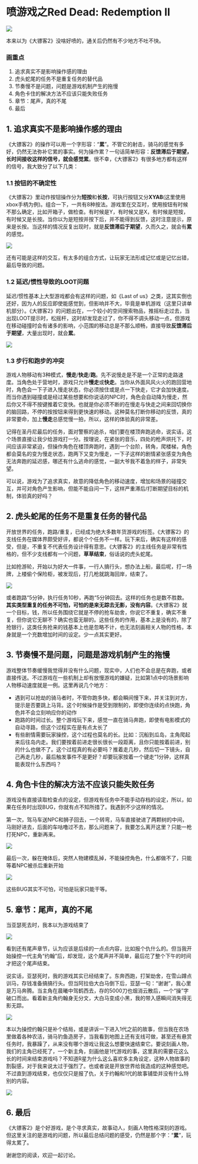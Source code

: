 # 喷游戏之Red Dead: Redemption II

![](https://www.colorgamer.com/usr/uploads/2018/12/2189513649.jpg)

本来以为《大镖客2》没啥好喷的，通关后仍然有不少地方不吐不快。

### 画重点

1. 追求真实不是影响操作感的理由
2. 虎头蛇尾的任务不是重复任务的替代品
3. 节奏慢不是问题，问题是游戏机制产生的拖慢
4. 角色卡住的解决方法不应该只能失败任务
5. 章节：尾声，真的不尾
6. 最后



## 1. 追求真实不是影响操作感的理由

《大镖客2》的操作可以用一个字形容：“**累**”。不管它的射击，骑马的感觉有多好，仍然无法弥补它累的事实。何为操作累？一句话简单形容：**反馈滞后于期望，长时间接收这样的信号，就会感觉累**。很不幸，《大镖客2》有很多地方都有这样的信号，我大致分了以下几类：

### 1.1 按钮的不确定性

《大镖客2》里动作按钮操作分为**短按**和**长按**，可执行按钮又分**XYAB**(这里使用xbox手柄为例)。组合一下，一共有8种按法。游戏里在交互时，使用按钮有时候不那么确定，比如开箱子，做检查。有时候是Y，有时候又是X，有时候是短按，有时候又是长按。当你以为是短按并按下后，并不能得到反馈，这时注意提示，原来是长按。当这样的情况反复出现时，就是**反馈滞后于期望**，久而久之，就会有**累**的感觉。

![](https://www.colorgamer.com/usr/uploads/2018/12/2156143732.jpg)

还有可能是这样的交互，有太多的组合方式，让玩家无法形成记忆或是记忆出错，最后导致的问题。

### 1.2 延迟/惯性导致的LOOT问题

延迟/惯性基本上大型游戏都会有这样的问题，如《Last of us》之类，这其实倒也还好，因为人的反应即使能感觉到，但影响并不大，毕竟是单机游戏（这里只讲单机部分）。《大镖客2》的问题出在，一个较小的空间搜索物品，推摇标走过去，当出现LOOT提示时，松摇杆，这时却发现走过了，你不得不调头移动一点，但游戏在移动碰撞时会有诸多的影响，小范围的移动总是不那么顺畅，直接导致**反馈滞后于期望**，大量出现时，就会**累**。

![](https://www.colorgamer.com/usr/uploads/2018/12/1373647804.jpg)

### 1.3 步行和跑步的冲突

游戏人物移动有3种模式，**慢走**/**快走**/**跑**。先不说慢走是不是一个正常的走路速度。当角色处于营地时，游戏只允许**慢走**或**快走**。当你从外面风风火火的跑回营地时，角色会一下子进入慢走状态，你必须按住或是点一下快走，它才会加快速度。而当你遇到碰撞或是经过某些想要和你说话的NPC时，角色会自动降为慢走，然后你又不得不按键推着它变快。也就是你必须不断的在慢走与快走之间来回切换你的脑回路，不停的按按钮来得到更快速的移动。这种莫名打断你移动的反馈，真的非常要命，加上**慢走**总感觉慢一拍，所以，这样的体验真的非常差。

记得在圣丹尼最后的任务，面对警察的追杀，咱们要在楼顶奔跑逃命，说实话，这个场景直接让我少给游戏打一分。按理说，在紧张的音乐，四处的枪声烘托下，时间应该非常紧迫，但操作角色在楼顶奔跑时，遇到一个台阶，转角，爬楼梯，角色都会莫名的变为慢走状态，跑两下又变为慢走，一下子这样的剧情紧张感变为角色无法奔跑的延迟感，哪还有什么逃命的感觉，一副大爷我不着急的样子，非常失望。

可以说，游戏为了追求真实，故意的降低角色的移动速度，增加和场景的碰撞交互，并可对角色产生影响，但能不能自问一下，这样严重滞后/打断期望目标的机制，体验真的好吗？

## 2. 虎头蛇尾的任务不是重复任务的替代品

开放世界的任务，跑路/重复，已经成为绝大多数年货游戏的标签。《大镖客2》的支线任务在媒体界颇受好评，都说个个任务不一样。玩下来后，确实有这样的感受，但是，不重复不代表任务设计得有意思。《大镖客2》的主线任务是非常有性格的，但不少支线都有一个问题，**草草结束**，俗话说的虎头蛇尾。

比如抢游轮，开始以为好大一件事，一行人搞行头，想办法上船，最后呢，打一场牌，上楼偷个保险柜，被发现后，打几枪就跳海回岸，结束了。

![](https://www.colorgamer.com/usr/uploads/2018/12/1261581230.png)

或者跑路“5分钟，执行任务10秒，再跑“5分钟回去。这样的任务也是数不胜数。**其实类型重复的任务不可怕，可怕的是来无踪去无影，没有内容**。《大镖客2》就一个目标，钱，所以任务围绕它就是不停的抢车劫舍，你说它不重复，确实不重复，但你说它无聊不？确实也蛮无聊的。这些任务的作用，基本上是没有的，除了抢银行，这类任务抢来的钱基本上也是忽略不计，也无法刻画相关人物的性格，本身就是一个充数增加时间的设定。少一点其实更好。

## 3. 节奏慢不是问题，问题是游戏机制产生的拖慢

游戏整体节奏缓慢我觉得并没有什么问题，现实中，人们也不会总是在奔跑，或者直接传送。不过游戏在一些机制上却有放慢游戏的嫌疑，比如第1点中的场景影响人物移动速度就是一例。这里再说几个地方：

- 遇到可以抢劫的骑马者时，不管你跑多快，都会瞬间慢下来，并关注到对方，提示是否要跳上马背。这个时候操作是受到限制的，即使你连续的点快跑，角色并不会立刻响应你的动作
- 跑路的时间过长。整个游戏玩下来，感觉一直在骑马奔跑，即使有电影模式的自动寻路，但这个过程实在是有点太长了
- 有些剧情需要玩家操控，这个过程也莫名的长。比如：沉船到瓜岛，主角爬起来后往岛内走。我们要按着前进走很长很长一段距离，且你只能按着前进，别的什么也做不了。这个过程真的有必要吗？推着走几秒，然后切一下镜头，自己再走几秒，最后触发事件不是更好？却要玩家按着一个键走“1分钟，这样真能表现什么东西吗？

## 4. 角色卡住的解决方法不应该只能失败任务

游戏没有直接读取检查点的设定，但游戏有任务中不能手动存档的设定，所以，如果在任务时出现BUG，你就有点不知所措了。我遇到不少这样的情况。

第一次，驾马车送NPC和狮子回去，一个转弯，马车直接驶进了两颗树的中间，马刚好进去，后面的车咕噜过不去，那么问题来了，我要怎么离开这里？只能一枪打死NPC，重新再来。

![](https://www.colorgamer.com/usr/uploads/2018/12/1395484233.jpg)

最后一次，躲在掩体后，突然人物建模乱掉，不能操控角色，什么都做不了，只能等着NPC被杀后重新开始

![](https://www.colorgamer.com/usr/uploads/2018/12/1656541636.jpg)

这些BUG其实不可怕，可怕是玩家只能干等。

## 5. 章节：尾声，真的不尾

当亚瑟死去时，我本以为游戏结束了

![](https://www.colorgamer.com/usr/uploads/2018/12/844454728.jpg)

看到还有尾声章节，认为应该是后续的一点点内容，比如报个仇什么的。但当我开始操控一代主角“约翰”后，却发现，这个尾声并不简单，最后花了整个下午的时间才把这个尾声结束。

说实话，亚瑟死时，我的游戏其实已经结束了。东奔西跑，打架劫舍，在雪山蹲点训马，存钱准备搞搞行头。但当阿拉伯大白马倒下后，亚瑟一句：“谢谢”，我心里是万马奔腾。当主角在晨曦中驾鹤西去，存的5000刀也烟消云散后，一个“操”字破口而出。看着新主角约翰身无分文，大白马变成小黑，我的带入感瞬间消失得无影无踪。

![](https://www.colorgamer.com/usr/uploads/2018/12/1590280148.png)

本以为操控约翰只是补个结局，或是讲诉一下进入1代之前的故事，但当我在农场里做着各种农活，骑马钓鱼造房子，当我看到地图上还有支线可做，甚至还有悬赏任务时，我暴躁了，从来没有哪个游戏让我这么想要快速结束它。要说刻画人物，我们的主角已经死了，一个新主角，刻画他是1代游戏的事，这里真的需要花这么长的时间来结束游戏吗？不知道R星为什么这么喜欢多主角设定，这种人物故事的割裂感，对于我来说太过于强烈了。也或者说是开放世界给我造成的这种感觉吧。不过直到游戏结束，也仅仅只是报了仇，关于约翰和1代的故事铺垫并没有什么特别的内容。

![](https://www.colorgamer.com/usr/uploads/2018/12/2114004563.jpg)

## 6. 最后

《大镖客2》是个好游戏，是个寻求真实，故事动人，刻画人物性格深刻的游戏。但这里关注的是游戏的问题，所以最后总结问题的感受，仍然是那个字：“**累**”，玩得太累了。

谢谢您的阅读，欢迎一起讨论。